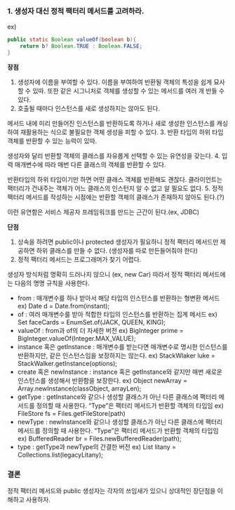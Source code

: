 ### 1. 생성자 대신 정적 팩터리 메서드를 고려하라.

ex)

```java
public static Boolean valueOf(boolean b){
	return b? Boolean.TRUE : Boolean.FALSE;
}
```

**장점**

1. 생성자에 이름을 부여할 수 있다. 이름을 부여하여 반환될 객체의 특성을 쉽게 묘사할 수 있따.
   또한 같은 시그니처로 객체를 생성할 수 있는 메서드를 여러 개 반들 수 있다.
2. 호출될 때마다 인스턴스를 새로 생성하지는 않아도 된다.

메서드 내에 미리 만들어진 인스턴스를 반환하도록 하거나 새로 생성한 인스턴스를 캐싱하여 재활용하는 식으로 불필요한 객체 생성을 피할 수 있다.
3. 반환 타입의 하위 타입 객체를 반환할 수 있는 능력이 있따.

생성자와 달리 반환할 객체의 클래스를 자유롭게 선택할 수 있는 유연성을 갖는다.
4. 입력 매개변수에 따라 매번 다른 클래스의 객체를 반환할 수 있다.

반환타입의 하위 타입이기만 하면 어떤 클래스 객체를 반환해도 괜찮다.
클라이언트는 팩터리가 건내주는 객체가 어느 클래스의 인스턴지 알 수 없고 알 필요도 없다.
5. 정적 팩터리 메서드를 작성하는 시점에는 반환할 객체의 클래스가 존재하지 않아도 된다.(?)

이런 유연함은 서비스 제공자 프레임워크를 만드는 근간이 된다.(ex, JDBC)

**단점**

1. 상속을 하려면 public이나 protected 생성자가 필요하니 정적 팩터리 메서드만 제공하면 하위 클래스를 만들 수 없다. (생성자를 따로 만든들어줘야 한다)
2. 정적 팩터리 메서드는 프로그래머가 찾기 어렵다.

생성자 방식처럼 명확히 드러나지 않으니 (ex, new Car) 따라서 정적 팩터리 메서드에는 다음의 명명 규칙을 사용한다.
- from : 매개변수를 하나 받아서 해당 타입의 인스턴스를 반환하는 형변환 메서드
ex) Date d = Date.from(instant);
- of : 여러 매개변수를 받아 적합한 타입의 인스턴스를 반환하는 집계 메서드
ex) Set<Rank> faceCards = EnumSet.of(JACK, QUEEN, KING);
- valueOf : from과 of의 더 자세한 버전
ex) BigInteger prime = BigInteger.valueOf(Integer.MAX_VALUE);
- instance 혹은 getInstance : 매개변수를 받는다면 매개변수로 명시한 인스턴스를 반환하지만, 같은 인스턴스임을 보장하지는 않는다.
ex) StackWlaker luke = StackWalker.getInstance(options);
- create 혹은 newInstance : instance 혹은 getInstance와 같지만 매번 새로운 인스턴스를 생성해서 반환함을 보장한다.
ex) Object newArray = Array.newInstance(classObject, arrayLen);
- getType : getInstance와 같으나 생성할 클래스가 아닌 다른 클래스에 팩터리 메서드를 정의할 때 사용한다. “Type”은 팩터리 메서드가 반환할 객체의 타입임
ex) FileStore fs = Files.getFileStore(path)
- newType : newInstance와 같으나 생성할 클래스가 아닌 다른 클래스에 팩터리 메서드를 정의할 때 사용한다. “Type”은 팩터리 메서드가 반환할 객체의 타입임
ex) BufferedReader br = Files.newBufferedReader(path);
- type : getType과 newType의 간결한 버전
ex) List<Complaint> litany = Collections.list(legacyLitany);


### 결론

정적 팩터리 메서드와 public 생성자는 각자의 쓰임새가 있으니 상대적인 장단점을 이해하고 사용하자.
